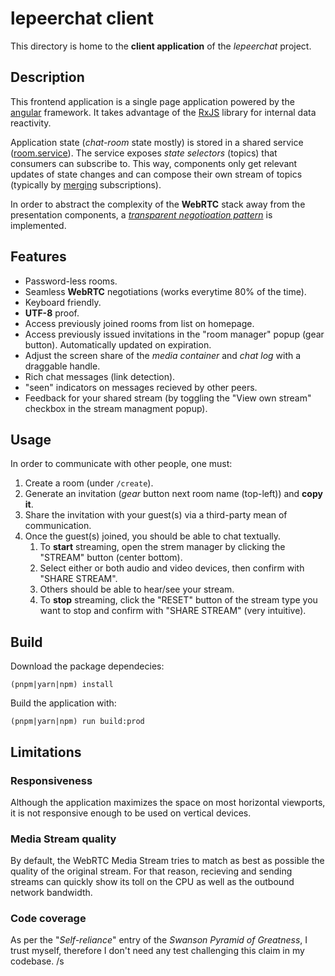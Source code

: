 # lepeerchat client

This directory is home to the **client application** of the *lepeerchat* project.

## Description

This frontend application is a single page application powered by the [angular](angular.io) framework. It takes advantage of the [RxJS](https://rxjs.dev/) library for internal data reactivity.

Application state (*chat-room* state mostly) is stored in a shared service ([room.service](src/app/injectables/room.service.ts)).
The service exposes *state selectors* (topics) that consumers can subscribe to.
This way, components only get relevant updates of state changes and can compose their own stream of topics (typically by [merging](https://rxjs.dev/api/index/function/merge) subscriptions).

In order to abstract the complexity of the **WebRTC** stack away from the presentation components, a [*transparent negotioation pattern*](https://w3c.github.io/webrtc-pc/#perfect-negotiation-example) is implemented.


## Features

- Password-less rooms.
- Seamless **WebRTC** negotiations (works everytime 80% of the time).
- Keyboard friendly.
- **UTF-8** proof.
- Access previously joined rooms from list on homepage.
- Access previously issued invitations in the "room manager" popup (gear button). Automatically updated on expiration.
- Adjust the screen share of the *media container* and *chat log* with a draggable handle.
- Rich chat messages (link detection).
- "seen" indicators on messages recieved by other peers.
- Feedback for your shared stream (by toggling the "View own stream" checkbox in the stream managment popup).

## Usage

In order to communicate with other people, one must:
1. Create a room (under `/create`).
2. Generate an invitation (*gear* button next room name (top-left)) and **copy it**.
3. Share the invitation with your guest(s) via a third-party mean of communication.
4. Once the guest(s) joined, you should be able to chat textually.
    1. To **start** streaming, open the strem manager by clicking the "STREAM" button (center bottom).
    2. Select either or both audio and video devices, then confirm with "SHARE STREAM".
    3. Others should be able to hear/see your stream.
    4. To **stop** streaming, click the "RESET" button of the stream type you want to stop and confirm with "SHARE STREAM" (very intuitive).

## Build

Download the package dependecies:
```
(pnpm|yarn|npm) install
```
Build the application with:
```
(pnpm|yarn|npm) run build:prod
```

## Limitations

### Responsiveness

Although the application maximizes the space on most horizontal viewports, it is not responsive enough to be used on vertical devices.

### Media Stream quality

By default, the WebRTC Media Stream tries to match as best as possible the quality of the original stream. For that reason, recieving and sending streams can quickly show its toll on the CPU as well as the outbound network bandwidth. 

### Code coverage

As per the "*Self-reliance*" entry of the *Swanson Pyramid of Greatness*, I trust myself, therefore I don't need any test challenging this claim in my codebase. /s
